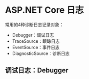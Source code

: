 # ASP.NET Core 日志



常用的4种诊断日志记录对象：

- Debugger：调试日志
- TraceSource：跟踪日志
- EventSource：事件日志
- DiagnosticSource：诊断日志



## 调试日志：Debugger

